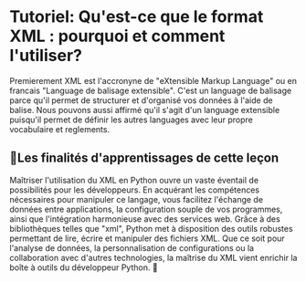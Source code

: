 # Tutoriel: Qu'est-ce que le format XML : pourquoi et comment l'utiliser? 
Premierement XML est l'accronyne de "eXtensible Markup Language" ou en francais "Language de balisage extensible".
C'est un language de balisage parce qu'il permet de structurer et d'organisé vos données à l'aide de balise.
Nous pouvons aussi affirmé qu'il s'agit d'un language extensible puisqu'il permet de définir les autres languages avec leur propre vocabulaire et reglements. 

## 🔎Les finalités d'apprentissages de cette leçon
Maîtriser l'utilisation du XML en Python ouvre un vaste éventail de possibilités pour les développeurs. En acquérant les compétences nécessaires pour manipuler ce langage, vous facilitez l'échange de données entre applications, la configuration souple de vos programmes, ainsi que l'intégration harmonieuse avec des services web. Grâce à des bibliothèques telles que "xml", Python met à disposition des outils robustes permettant de lire, écrire et manipuler des fichiers XML. Que ce soit pour l'analyse de données, la personnalisation de configurations ou la collaboration avec d'autres technologies, la maîtrise du XML vient enrichir la boîte à outils du développeur Python. 🚀
